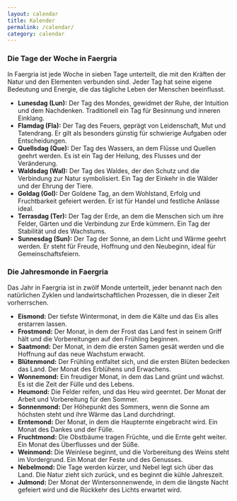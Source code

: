 ```yaml
---
layout: calendar
title: Kalender
permalink: /calendar/
category: calendar
---
```


### Die Tage der Woche in Faergria

In Faergria ist jede Woche in sieben Tage unterteilt, die mit den Kräften der Natur und den Elementen verbunden sind. Jeder Tag hat seine eigene Bedeutung und Energie, die das tägliche Leben der Menschen beeinflusst.

- **Lunesdag (Lun):** Der Tag des Mondes, gewidmet der Ruhe, der Intuition und dem Nachdenken. Traditionell ein Tag für Besinnung und inneren Einklang.
- **Flamdag (Fla):** Der Tag des Feuers, geprägt von Leidenschaft, Mut und Tatendrang. Er gilt als besonders günstig für schwierige Aufgaben oder Entscheidungen.
- **Quellsdag (Que):** Der Tag des Wassers, an dem Flüsse und Quellen geehrt werden. Es ist ein Tag der Heilung, des Flusses und der Veränderung.
- **Waldsdag (Wal):** Der Tag des Waldes, der den Schutz und die Verbindung zur Natur symbolisiert. Ein Tag der Einkehr in die Wälder und der Ehrung der Tiere.
- **Goldag (Gol):** Der Goldene Tag, an dem Wohlstand, Erfolg und Fruchtbarkeit gefeiert werden. Er ist für Handel und festliche Anlässe ideal.
- **Terrasdag (Ter):** Der Tag der Erde, an dem die Menschen sich um ihre Felder, Gärten und die Verbindung zur Erde kümmern. Ein Tag der Stabilität und des Wachstums.
- **Sunnesdag (Sun):** Der Tag der Sonne, an dem Licht und Wärme geehrt werden. Er steht für Freude, Hoffnung und den Neubeginn, ideal für Gemeinschaftsfeiern.

### Die Jahresmonde in Faergria

Das Jahr in Faergria ist in zwölf Monde unterteilt, jeder benannt nach den natürlichen Zyklen und landwirtschaftlichen Prozessen, die in dieser Zeit vorherrschen.

- **Eismond:** Der tiefste Wintermonat, in dem die Kälte und das Eis alles erstarren lassen.
- **Frostmond:** Der Monat, in dem der Frost das Land fest in seinem Griff hält und die Vorbereitungen auf den Frühling beginnen.
- **Saatmond:** Der Monat, in dem die ersten Samen gesät werden und die Hoffnung auf das neue Wachstum erwacht.
- **Blütenmond:** Der Frühling entfaltet sich, und die ersten Blüten bedecken das Land. Der Monat des Erblühens und Erwachens.
- **Wonnemond:** Ein freudiger Monat, in dem das Land grünt und wächst. Es ist die Zeit der Fülle und des Lebens.
- **Heumond:** Die Felder reifen, und das Heu wird geerntet. Der Monat der Arbeit und Vorbereitung für den Sommer.
- **Sonnenmond:** Der Höhepunkt des Sommers, wenn die Sonne am höchsten steht und ihre Wärme das Land durchdringt.
- **Erntemond:** Der Monat, in dem die Haupternte eingebracht wird. Ein Monat des Dankes und der Fülle.
- **Fruchtmond:** Die Obstbäume tragen Früchte, und die Ernte geht weiter. Ein Monat des Überflusses und der Süße.
- **Weinmond:** Die Weinlese beginnt, und die Vorbereitung des Weins steht im Vordergrund. Ein Monat der Feste und des Genusses.
- **Nebelmond:** Die Tage werden kürzer, und Nebel legt sich über das Land. Die Natur zieht sich zurück, und es beginnt die kühle Jahreszeit.
- **Julmond:** Der Monat der Wintersonnenwende, in dem die längste Nacht gefeiert wird und die Rückkehr des Lichts erwartet wird.
